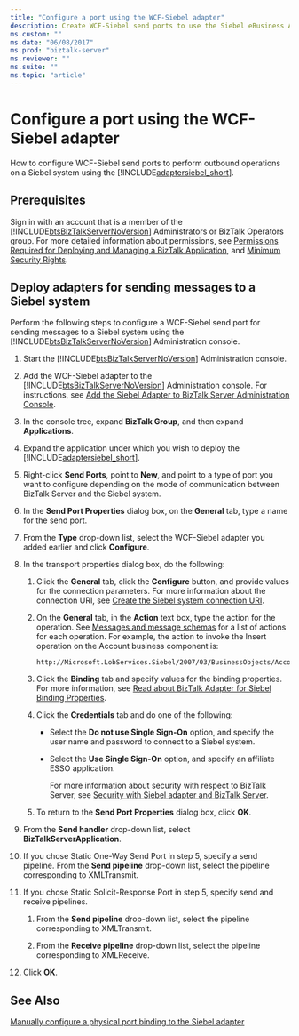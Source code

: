 ```yaml
---
title: "Configure a port using the WCF-Siebel adapter"
description: Create WCF-Siebel send ports to use the Siebel eBusiness Applications adapter in BizTalk Server
ms.custom: ""
ms.date: "06/08/2017"
ms.prod: "biztalk-server"
ms.reviewer: ""
ms.suite: ""
ms.topic: "article"
---
```

# Configure a port using the WCF-Siebel adapter
How to configure WCF-Siebel send ports to perform outbound operations on a Siebel system using the [!INCLUDE[adaptersiebel_short](../../includes/adaptersiebel-short-md.md)].  
  
## Prerequisites  
Sign in with an account that is a member of the [!INCLUDE[btsBizTalkServerNoVersion](../../includes/btsbiztalkservernoversion-md.md)] Administrators or BizTalk Operators group. For more detailed information about permissions, see [Permissions Required for Deploying and Managing a BizTalk Application](../../core/permissions-required-for-deploying-and-managing-a-biztalk-application.md), and [Minimum Security Rights](https://social.technet.microsoft.com/wiki/contents/articles/24590.minimum-security-rights-for-biztalk-server-2006-to-2016.aspx).
  
## Deploy adapters for sending messages to a Siebel system  
 Perform the following steps to configure a WCF-Siebel send port for sending messages to a Siebel system using the [!INCLUDE[btsBizTalkServerNoVersion](../../includes/btsbiztalkservernoversion-md.md)] Administration console.  
  
1. Start the [!INCLUDE[btsBizTalkServerNoVersion](../../includes/btsbiztalkservernoversion-md.md)] Administration console.  
  
2. Add the WCF-Siebel adapter to the [!INCLUDE[btsBizTalkServerNoVersion](../../includes/btsbiztalkservernoversion-md.md)] Administration console. For instructions, see [Add the Siebel Adapter to BizTalk Server Administration Console](../../adapters-and-accelerators/adapter-siebel/add-the-siebel-adapter-to-biztalk-server-administration-console.md).  
  
3. In the console tree, expand **BizTalk Group**, and then expand **Applications**.  
  
4. Expand the application under which you wish to deploy the [!INCLUDE[adaptersiebel_short](../../includes/adaptersiebel-short-md.md)].  
  
5. Right-click **Send Ports**, point to **New**, and point to a type of port you want to configure depending on the mode of communication between BizTalk Server and the Siebel system.  
  
6. In the **Send Port Properties** dialog box, on the **General** tab, type a name for the send port.  
  
7. From the **Type** drop-down list, select the WCF-Siebel adapter you added earlier and click **Configure**.  
  
8. In the transport properties dialog box, do the following:  
  
   1. Click the **General** tab, click the **Configure** button, and provide values for the connection parameters. For more information about the connection URI, see [Create the Siebel system connection URI](../../adapters-and-accelerators/adapter-siebel/create-the-siebel-system-connection-uri.md).  
  
   2. On the **General** tab, in the **Action** text box, type the action for the operation. See [Messages and message schemas](messages-and-message-schemas-for-siebel-adapter-in-biztalk.md) for a list of actions for each operation. For example, the action to invoke the Insert operation on the Account business component is:  
  
      ```  
      http://Microsoft.LobServices.Siebel/2007/03/BusinessObjects/Account/Account/Insert  
      ```  
  
   3. Click the **Binding** tab and specify values for the binding properties. For more information, see [Read about BizTalk Adapter for Siebel Binding Properties](../../adapters-and-accelerators/adapter-siebel/read-about-biztalk-adapter-for-siebel-binding-properties.md).  
  
   4. Click the **Credentials** tab and do one of the following:  
  
      - Select the **Do not use Single Sign-On** option, and specify the user name and password to connect to a Siebel system.  
  
      - Select the **Use Single Sign-On** option, and specify an affiliate ESSO application.  
  
        For more information about security with respect to BizTalk Server, see [Security with Siebel adapter and BizTalk Server](../../adapters-and-accelerators/adapter-siebel/security-with-siebel-adapter-and-biztalk-server.md).  
  
   5. To return to the **Send Port Properties** dialog box, click **OK**.  
  
9. From the **Send handler** drop-down list, select **BizTalkServerApplication**.  
  
10. If you chose Static One-Way Send Port in step 5, specify a send pipeline. From the **Send pipeline** drop-down list, select the pipeline corresponding to XMLTransmit.  
  
11. If you chose Static Solicit-Response Port in step 5, specify send and receive pipelines.  
  
    1.  From the **Send pipeline** drop-down list, select the pipeline corresponding to XMLTransmit.  
  
    2.  From the **Receive pipeline** drop-down list, select the pipeline corresponding to XMLReceive.  
  
12. Click **OK**.  
  
## See Also  
[Manually configure a physical port binding to the Siebel adapter](../../adapters-and-accelerators/adapter-siebel/manually-configure-a-physical-port-binding-to-the-siebel-adapter.md)